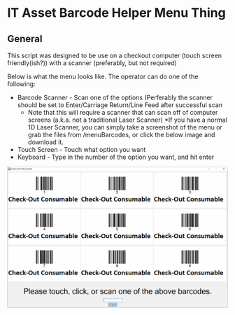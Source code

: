 # IT Asset Barcode Helper Menu Thing

## General
This script was designed to be use on a checkout computer (touch screen friendly(ish?)) with a scanner (preferably, but not required)

Below is what the menu looks like.  The operator can do one of the following:
* Barcode Scanner - Scan one of the options (Perferably the scanner should be set to Enter/Carriage Return/Line Feed after successful scan
	* Note that this will require a scanner that can scan off of computer screens (a.k.a. not a traditional Laser Scanner)
		*If you have a normal 1D Laser Scanner, you can simply take a screenshot of the menu or grab the files from /menuBarcodes, or click the below image and download it.
* Touch Screen - Touch what option you want
* Keyboard - Type in the number of the option you want, and hit enter


![alt text](/readmeImages/menu.png)